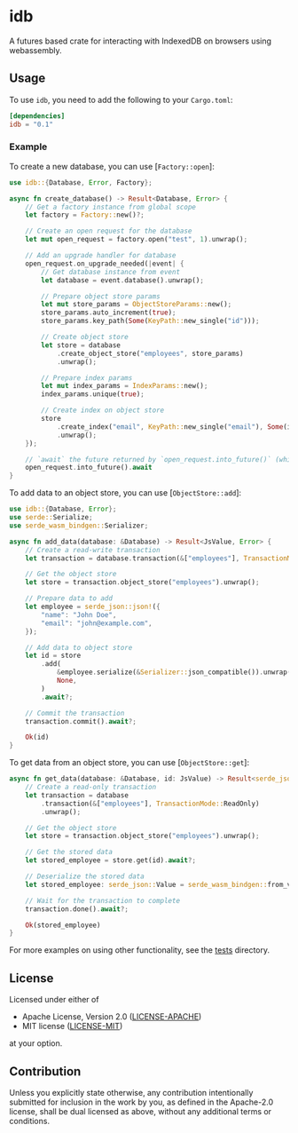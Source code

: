 # idb

A futures based crate for interacting with IndexedDB on browsers using webassembly.

## Usage

To use `idb`, you need to add the following to your `Cargo.toml`:

```toml
[dependencies]
idb = "0.1"
```

### Example

To create a new database, you can use [`Factory::open`]:

```rust
use idb::{Database, Error, Factory};

async fn create_database() -> Result<Database, Error> {
    // Get a factory instance from global scope
    let factory = Factory::new()?;

    // Create an open request for the database
    let mut open_request = factory.open("test", 1).unwrap();

    // Add an upgrade handler for database
    open_request.on_upgrade_needed(|event| {
        // Get database instance from event
        let database = event.database().unwrap();

        // Prepare object store params
        let mut store_params = ObjectStoreParams::new();
        store_params.auto_increment(true);
        store_params.key_path(Some(KeyPath::new_single("id")));

        // Create object store
        let store = database
            .create_object_store("employees", store_params)
            .unwrap();

        // Prepare index params
        let mut index_params = IndexParams::new();
        index_params.unique(true);

        // Create index on object store
        store
            .create_index("email", KeyPath::new_single("email"), Some(index_params))
            .unwrap();
    });

    // `await` the future returned by `open_request.into_future()` (which returns the database instance)
    open_request.into_future().await
}
```

To add data to an object store, you can use [`ObjectStore::add`]:

```rust
use idb::{Database, Error};
use serde::Serialize;
use serde_wasm_bindgen::Serializer;

async fn add_data(database: &Database) -> Result<JsValue, Error> {
    // Create a read-write transaction
    let transaction = database.transaction(&["employees"], TransactionMode::ReadWrite)?;

    // Get the object store
    let store = transaction.object_store("employees").unwrap();

    // Prepare data to add
    let employee = serde_json::json!({
        "name": "John Doe",
        "email": "john@example.com",
    });

    // Add data to object store
    let id = store
        .add(
            &employee.serialize(&Serializer::json_compatible()).unwrap(),
            None,
        )
        .await?;

    // Commit the transaction
    transaction.commit().await?;

    Ok(id)
}
```

To get data from an object store, you can use [`ObjectStore::get`]:

```rust
async fn get_data(database: &Database, id: JsValue) -> Result<serde_json::Value, Error> {
    // Create a read-only transaction
    let transaction = database
        .transaction(&["employees"], TransactionMode::ReadOnly)
        .unwrap();

    // Get the object store
    let store = transaction.object_store("employees").unwrap();

    // Get the stored data
    let stored_employee = store.get(id).await?;

    // Deserialize the stored data
    let stored_employee: serde_json::Value = serde_wasm_bindgen::from_value(stored_employee).unwrap();

    // Wait for the transaction to complete
    transaction.done().await?;

    Ok(stored_employee)
}
```

For more examples on using other functionality, see the
[tests](https://github.com/devashishdxt/idb/tree/main/idb/tests) directory.

## License

Licensed under either of

- Apache License, Version 2.0 ([LICENSE-APACHE](LICENSE-APACHE))
- MIT license ([LICENSE-MIT](LICENSE-MIT))

at your option.

## Contribution

Unless you explicitly state otherwise, any contribution intentionally submitted for inclusion in the work by you, as
defined in the Apache-2.0 license, shall be dual licensed as above, without any additional terms or conditions.
